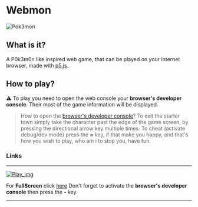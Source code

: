 # Webmon

![Pok3mon](http://i.imgur.com/hCB5o.jpg)

## What is it?
A P0k3m0n like inspired web game, that can be played on your internet browser, made with [p5.js](https://p5js.org/download/support.html).

## How to play?
⚠️ To play you need to open the web console your __browser's developer console__. Their most of the game information will be displayed.
> How to open the [browser's developer console](https://balsamiq.com/support/faqs/browserconsole/#:~:text=To%20open%20the%20developer%20console,(on%20Windows%2FLinux).)?
> To exit the starter town simply take the character past the edge of the game screen, by pressing the directional arrow key multiple times.
> To cheat (activate debug/dev mode) press the __=__ key, if that make you happy, and that's how you wish to play, who am i to stop you, have fun.

### Links
---
[![Play_img](https://external-content.duckduckgo.com/iu/?u=http%3A%2F%2Fwww.freeiconspng.com%2Fuploads%2Fstart-button-blue-png-25.png&f=1&nofb=1)](https://editor.p5js.org/DeathNotePad/sketches/utKTxnODO)

For __FullScreen__ click [here](https://editor.p5js.org/DeathNotePad/full/utKTxnODO) Don't forget to activate the __browser's developer console__ then press the __-__ key.

---
